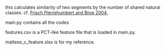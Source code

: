 this calculates similarity of two segments by the number of shared natural classes. cf. [Frisch Pierrehumbert and Broe 2004.](https://doi.org/10.1023/B:NALA.0000005557.78535.3c)

main.py contains all the codes

features.csv is a PCT-like feature file that is loaded in main.py. 

maltese_c_feature.xlsx is for my reference.
